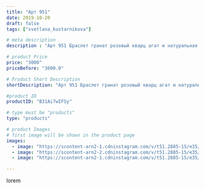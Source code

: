 ```yaml
---
title: "Арт 951"
date: 2019-10-20
draft: false
tags: ["svetlana_kustarnikova"]

# meta description
description : "Арт 951 Браслет гранат розовый кварц агат и натуральная кожа 8 рядов  ПРОДАНО Автор дизайна модели mea _ elena _"

# product Price
price: "3000"
priceBefore: "3600.0"

# Product Short Description
shortDescription: "Арт 951 Браслет гранат розовый кварц агат и натуральная кожа 8 рядов  ПРОДАНО Автор дизайна модели mea _ elena _"

#product ID
productID: "B31Ai7wIFSy"

# type must be "products"
type: "products"

# product Images
# first image will be shown in the product page
images:
  - image: "https://scontent-arn2-1.cdninstagram.com/v/t51.2885-15/e35/72303707_404304690250435_7164109175596026205_n.jpg?se=7&tp=1&_nc_ht=scontent-arn2-1.cdninstagram.com&_nc_cat=107&_nc_ohc=nmEz2XZRevwAX_Oz0QX&ccb=7-4&oh=33bdab9e072e7d6256ca400933b9d405&oe=60847A96&ig_cache_key=MjE1ODYzMzk4NzExNTg4NDMyOQ%3D%3D.2-ccb7-4"
  - image: "https://scontent-arn2-2.cdninstagram.com/v/t51.2885-15/e35/75372359_964683387198977_8600062336814513909_n.jpg?se=7&tp=1&_nc_ht=scontent-arn2-2.cdninstagram.com&_nc_cat=105&_nc_ohc=nClCFQXcq7gAX_F3R_P&ccb=7-4&oh=0156ada7145300ad1a2ed414a2d072a4&oe=6084F1CC&ig_cache_key=MjE1ODYzMzk4NzEyNDMwMzcxMQ%3D%3D.2-ccb7-4"
  - image: "https://scontent-arn2-1.cdninstagram.com/v/t51.2885-15/e35/74607013_200358097634227_8845406924285217493_n.jpg?se=7&tp=1&_nc_ht=scontent-arn2-1.cdninstagram.com&_nc_cat=107&_nc_ohc=DkhNKwQ2F2sAX8HJ8Ch&ccb=7-4&oh=6c46b63cbfafb0b8982e7b0ec94706b0&oe=60841501&ig_cache_key=MjE1ODYzMzk4NzEyNDI0MTAwNg%3D%3D.2-ccb7-4"

---
```

lorem
